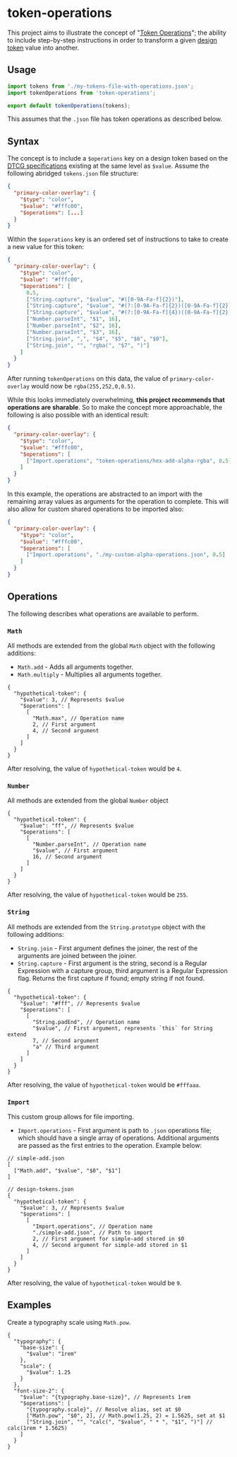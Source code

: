 # token-operations

This project aims to illustrate the concept of "[Token Operations](https://blog.damato.design/posts/token-operations/)"; the ability to include step-by-step instructions in order to transform a given [design token](https://tr.designtokens.org/format/#design-token) value into another.

## Usage

```js
import tokens from './my-tokens-file-with-operations.json';
import tokenOperations from 'token-operations';

export default tokenOperations(tokens);
```
This assumes that the `.json` file has token operations as described below.

## Syntax

The concept is to include a `$operations` key on a design token based on the [DTCG specifications](https://tr.designtokens.org/) existing at the same level as `$value`. Assume the following abridged `tokens.json` file structure:

```json
{
  "primary-color-overlay": {
    "$type": "color",
    "$value": "#fffc00",
    "$operations": [...]
  }
}
```

Within the `$operations` key is an ordered set of instructions to take to create a new value for this token:

```json
{
  "primary-color-overlay": {
    "$type": "color",
    "$value": "#fffc00",
    "$operations": [
      0.5,
      ["String.capture", "$value", "#([0-9A-Fa-f]{2})"],
      ["String.capture", "$value", "#(?:[0-9A-Fa-f]{2})([0-9A-Fa-f]{2})"],
      ["String.capture", "$value", "#(?:[0-9A-Fa-f]{4})([0-9A-Fa-f]{2})"],
      ["Number.parseInt", "$1", 16],
      ["Number.parseInt", "$2", 16],
      ["Number.parseInt", "$3", 16],
      ["String.join", ",", "$4", "$5", "$6", "$0"],
      ["String.join", "", "rgba(", "$7", ")"]
    ]
  }
}
```
After running `tokenOperations` on this data, the value of `primary-color-overlay` would now be `rgba(255,252,0,0.5)`.

While this looks immediately overwhelming, **this project recommends that operations are sharable**. So to make the concept more approachable, the following is also possible with an identical result:

```json
{
  "primary-color-overlay": {
    "$type": "color",
    "$value": "#fffc00",
    "$operations": [
      ["Import.operations", "token-operations/hex-add-alpha-rgba", 0.5]
    ]
  }
}
```

In this example, the operations are abstracted to an import with the remaining array values as arguments for the operation to complete. This will also allow for custom shared operations to be imported also:

```json
{
  "primary-color-overlay": {
    "$type": "color",
    "$value": "#fffc00",
    "$operations": [
      ["Import.operations", "./my-custom-alpha-operations.json", 0.5]
    ]
  }
}
```

## Operations

The following describes what operations are available to perform.

### `Math`

All methods are extended from the global `Math` object with the following additions:
- `Math.add` - Adds all arguments together.
- `Math.multiply` - Multiplies all arguments together.

```json5
{
  "hypothetical-token": {
    "$value": 3, // Represents $value
    "$operations": [
      [
        "Math.max", // Operation name
        2, // First argument
        4, // Second argument
      ]
    ]
  }
}
```
After resolving, the value of `hypothetical-token` would be `4`.

### `Number`

All methods are extended from the global `Number` object

```json5
{
  "hypothetical-token": {
    "$value": "ff", // Represents $value
    "$operations": [
      [
        "Number.parseInt", // Operation name
        "$value", // First argument
        16, // Second argument
      ]
    ]
  }
}
```
After resolving, the value of `hypothetical-token` would be `255`.
### `String`

All methods are extended from the `String.prototype` object with the following additions:
- `String.join` - First argument defines the joiner, the rest of the arguments are joined between the joiner.
- `String.capture` - First argument is the string, second is a Regular Expression with a capture group, third argument is a Regular Expression flag. Returns the first capture if found; empty string if not found.

```json5
{
  "hypothetical-token": {
    "$value": "#fff", // Represents $value
    "$operations": [
      [
        "String.padEnd", // Operation name
        "$value", // First argument, represents `this` for String extend
        7, // Second argument
        "a" // Third argument
      ]
    ]
  }
}
```

After resolving, the value of `hypothetical-token` would be `#fffaaa`.

### `Import`
This custom group allows for file importing.
- `Import.operations` - First argument is path to `.json` operations file; which should have a single array of operations. Additional arguments are passed as the first entries to the operation. Example below:

```json5
// simple-add.json
[
  ["Math.add", "$value", "$0", "$1"]
]
```

```json5
// design-tokens.json
{
  "hypothetical-token": {
    "$value": 3, // Represents $value
    "$operations": [
      [
        "Import.operations", // Operation name
        "./simple-add.json", // Path to import
        2, // First argument for simple-add stored in $0
        4, // Second argument for simple-add stored in $1
      ]
    ]
  }
}
```

After resolving, the value of `hypothetical-token` would be `9`.

## Examples

Create a typography scale using `Math.pow`.

```json5
{
  "typography": {
    "base-size": {
      "$value": "1rem"
    },
    "scale": {
      "$value": 1.25
    }
  },
  "font-size-2": {
    "$value": "{typography.base-size}", // Represents 1rem
    "$operations": [
      "{typography.scale}", // Resolve alias, set at $0
      ["Math.pow", "$0", 2], // Math.pow(1.25, 2) = 1.5625, set at $1
      ["String.join", "", "calc(", "$value", " * ", "$1", ")"] // calc(1rem * 1.5625)
    ]
  }
}
```